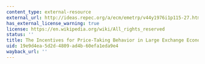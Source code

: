 ```yaml
---
content_type: external-resource
external_url: http://ideas.repec.org/a/ecm/emetrp/v44y1976i1p115-27.html
has_external_license_warning: true
license: https://en.wikipedia.org/wiki/All_rights_reserved
status: ''
title: The Incentives for Price-Taking Behavior in Large Exchange Economies
uid: 19e9d4ea-5d2d-4809-ad4b-60efa1eda9e4
wayback_url: ''
---
```

